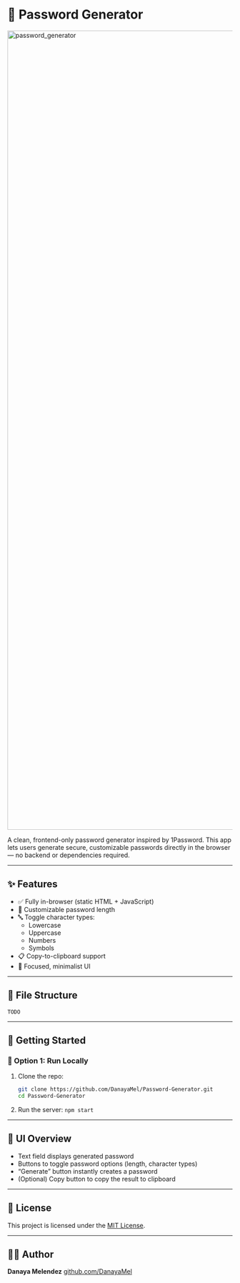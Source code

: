 # 🔐 Password Generator

<img width="1789" alt="password_generator" src="https://github.com/DanayaMel/Password-Generator/assets/15119003/cd95081a-825a-44df-9904-83dd3c6f93f7">

A clean, frontend-only password generator inspired by 1Password. This app lets users generate secure, customizable passwords directly in the browser — no backend or dependencies required.

---

## ✨ Features

- ✅ Fully in-browser (static HTML + JavaScript)
- 🔢 Customizable password length
- 🔤 Toggle character types:
  - Lowercase
  - Uppercase
  - Numbers
  - Symbols
- 📋 Copy-to-clipboard support
- 🎯 Focused, minimalist UI

---

## 📁 File Structure

```
TODO
```

---

## 🚀 Getting Started

### 🔧 Option 1: Run Locally

1. Clone the repo:

   ```bash
   git clone https://github.com/DanayaMel/Password-Generator.git
   cd Password-Generator
   ```

2. Run the server:
   `npm start`

---

## 📸 UI Overview

- Text field displays generated password
- Buttons to toggle password options (length, character types)
- “Generate” button instantly creates a password
- (Optional) Copy button to copy the result to clipboard

---

## 🧾 License

This project is licensed under the [MIT License](LICENSE).

---

## 👩‍💻 Author

**Danaya Melendez**
[github.com/DanayaMel](https://github.com/DanayaMel)
